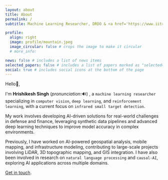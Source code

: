 ```yaml
---
layout: about
title: About
permalink: /
subtitle: Machine Learning Researcher, DRDO & <a href='https://www.iitr.ac.in/'>IIT Roorkee</a>

profile:
  align: right
  image: profile/mountain.jpeg
  image_circular: false # crops the image to make it circular
  # more_info: 

news: false # includes a list of news items
selected_papers: false # includes a list of papers marked as "selected={true}"
social: true # includes social icons at the bottom of the page
---
```


Hello👋,

I'm **Hrishikesh Singh** <span onclick="document.getElementById('pronunciation').play()" style="cursor: pointer;"> (*pronunciation*:🔊) </span>, a `machine learning researcher` specializing in `computer vision`, `deep learning`, and `reinforcement learning`, with a current focus on `infrared small target detection`. 

My work involves developing AI-driven solutions for real-world challenges in defense and finance, leveraging synthetic data pipelines and advanced deep learning techniques to improve model accuracy in complex environments.

Previously, I have worked on AI-powered geospatial analysis, mobile mapping, and infrastructure modeling, contributing to large-scale projects involving LiDAR, 3D topographic mapping, and GIS integration. I have also been involved in research on `natural language processing` and `causal-AI`, exploring AI applications across multiple domains.

[Get in touch](https://hrish.in/contact/).

<audio id="pronunciation">
  <source src="assets/audio/name.mp3" type="audio/mpeg">
  Your browser does not support the audio element.
</audio>

<br>

<!--

<div class="quote">
    <p><em>"The <b>Internet</b> is <b>self-destructing paper</b>. A place where anything written is soon destroyed by rapacious competition and the only preservation is to forever copy writing from sheet to sheet faster than they can burn.</em></p>
    <p><em>If it’s <b>worth writing</b>, it’s <b>worth keeping</b>. If it can be kept, it might be worth writing.</em></p>
    <p><em>If you store your writing on a third party site like Blogger, LiveJournal or even on your own site, but in the complex format used by blog/wiki software du jour you will lose it forever as soon as hypersonic wings of Internet labor flows direct people’s energies elsewhere.</em></p>
    <p><em>For most information published on the Internet, perhaps that is not a moment too soon, but how can the muse of originality soar when immolating transience brushes every feather?"</em></p>
    <p>--<a href="https://en.wikipedia.org/wiki/Julian_Assange"><strong><em>Julian Assange</em></strong></a> (“Self destructing paper”, 2006-12-05)</p>
</div>

-->
